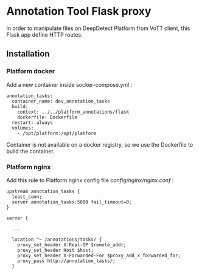 # Annotation Tool Flask proxy

In order to manipulate files on DeepDetect Platform from VoTT client, this
Flask app define HTTP routes.

## Installation

### Platform docker

Add a new container inside socker-compose.yml :

```
annotation_tasks:
  container_name: dev_annotation_tasks
  build:
    context: ../../platform_annotations/flask
    dockerfile: Dockerfile
  restart: always
  volumes:
    - /opt/platform:/opt/platform
```

Container is not available on a docker registry, so we use the Dockerfile to
build the container.

### Platform nginx

Add this rule to Platform nginx config file *config/nginx/nginx.conf* :

```
upstream annotation_tasks {
  least_conn;
  server annotation_tasks:5000 fail_timeout=0;
}

server {

  ...

  location ^~ /annotations/tasks/ {
    proxy_set_header X-Real-IP $remote_addr;
    proxy_set_header Host $host;
    proxy_set_header X-Forwarded-For $proxy_add_x_forwarded_for;
    proxy_pass http://annotation_tasks/;
  }
```
